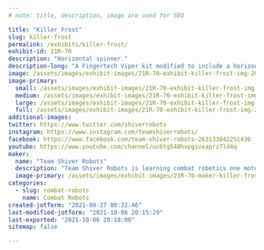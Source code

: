 ```yaml
---
# note: title, description, image are used for SEO

title: "Killer Frost"
slug: killer-frost
permalink: /exhibits/killer-frost/
exhibit-id: 21R-70
description: "Horizontal spinner."
description-long: "A Fingertech Viper kit modified to include a horizontal spinner."
image: /assets/images/exhibit-images/21R-70-exhibit-killer-frost-img-20210729-221438137-1-large.jpg
image-primary: 
  small: /assets/images/exhibit-images/21R-70-exhibit-killer-frost-img-20210729-221438137-1-small.jpg
  medium: /assets/images/exhibit-images/21R-70-exhibit-killer-frost-img-20210729-221438137-1-medium.jpg
  large: /assets/images/exhibit-images/21R-70-exhibit-killer-frost-img-20210729-221438137-1-large.jpg
  full: /assets/images/exhibit-images/21R-70-exhibit-killer-frost-img-20210729-221438137-1-full.jpg
additional-images: 
twitter: https://www.twitter.com/shiverrobots
instagram: https://www.instagram.com/teamshiverrobots/
facebook: https://www.facebook.com/team-shiver-robots-263133842251436
youtube: https://www.youtube.com/channel/uc6tg548hvpgivxaprz7ld4q
maker: 
  name: "Team Shiver Robots"
  description: "Team Shiver Robots is learning combat robotics one motor at a time. "
  image-primary: /assets/images/exhibit-images/21R-70-maker-killer-frost-team-shiver-medium.jpg
categories: 
  - slug: combat-robots
    name: Combat Robots
created-jotform: "2021-09-27 00:32:46"
last-modified-jotform: "2021-10-06 20:15:29"
last-exported: "2021-10-06 20:18:00"
sitemap: false

---
```

